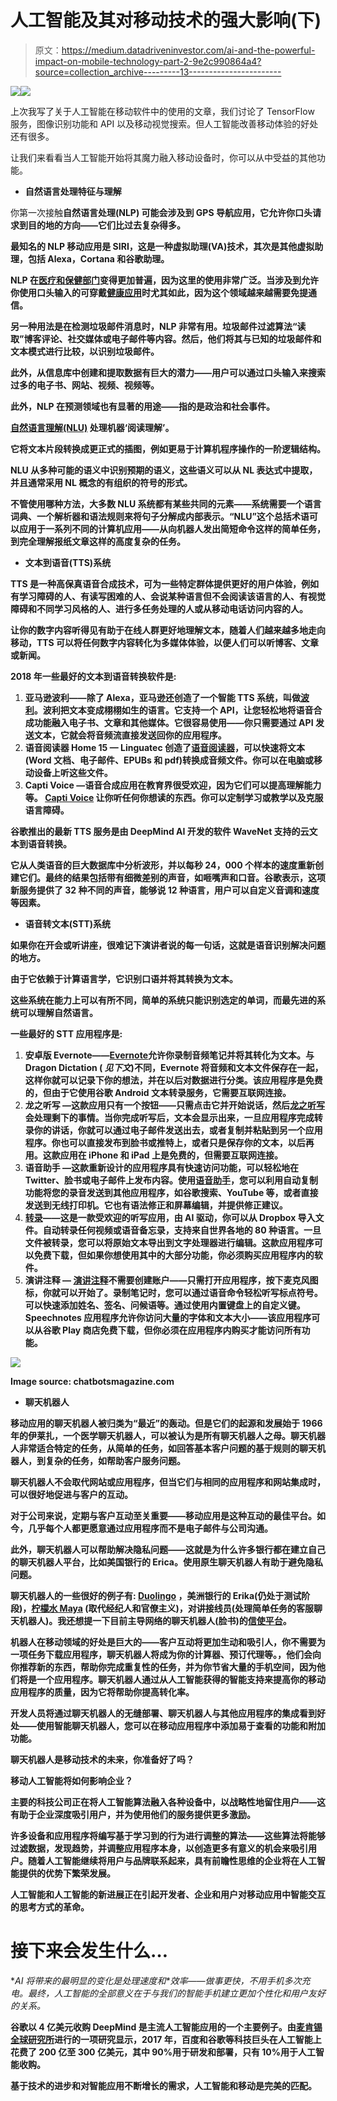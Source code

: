 # 人工智能及其对移动技术的强大影响(下)

> 原文：<https://medium.datadriveninvestor.com/ai-and-the-powerful-impact-on-mobile-technology-part-2-9e2c990864a4?source=collection_archive---------13----------------------->

[![](img/504d6d748fcf9512505f4f52168c2d9d.png)](http://www.track.datadriveninvestor.com/1B9E)![](img/6980ae2cfd0077fdfdadf29b5611310e.png)

上次我写了关于人工智能在移动软件中的使用的文章，我们讨论了 TensorFlow 服务，图像识别功能和 API 以及移动视觉搜索。但人工智能改善移动体验的好处还有很多。

让我们来看看当人工智能开始将其魔力融入移动设备时，你可以从中受益的其他功能。

*   **自然语言处理特征与理解**

你第一次接触**自然语言处理(NLP) 可能会涉及到 GPS 导航应用，它允许你口头请求到目的地的方向——它们比过去复杂得多。**

**最知名的 NLP 移动应用是 SIRI，这是一种虚拟助理(VA)技术，其次是其他虚拟助理，包括 Alexa，Cortana 和谷歌助理。**

**NLP 在[医疗和保健部门](http://seventablets.com/blog/tips-for-healthcare-mobile-app-development-examining-security-and-privacy-concerns/)变得更加普遍，因为这里的使用非常广泛。当涉及到允许你使用口头输入的可穿戴[健康应用](https://www.statista.com/statistics/889623/mhealth-apps-market-size-forecast-in-the-us/)时尤其如此，因为这个领域越来越需要免提通信。**

**另一种用法是在检测垃圾邮件消息时，NLP 非常有用。垃圾邮件过滤算法“读取”博客评论、社交媒体或电子邮件等内容。然后，他们将其与已知的垃圾邮件和文本模式进行比较，以识别垃圾邮件。**

**此外，从信息库中创建和提取数据有巨大的潜力——用户可以通过口头输入来搜索过多的电子书、网站、视频、视频等。**

**此外，NLP 在预测领域也有显著的用途——指的是政治和社会事件。**

**[自然语言理解(NLU)](https://en.wikipedia.org/wiki/Natural_language_understanding) 处理机器‘阅读理解’。**

**它将文本片段转换成更正式的插图，例如更易于计算机程序操作的一阶逻辑结构。**

**NLU 从多种可能的语义中识别预期的语义，这些语义可以从 NL 表达式中提取，并且通常采用 NL 概念的有组织的符号的形式。**

**不管使用哪种方法，大多数 NLU 系统都有某些共同的元素——系统需要一个语言词典、一个解析器和语法规则来将句子分解成内部表示。“NLU”这个总括术语可以应用于一系列不同的计算机应用——从向机器人发出简短命令这样的简单任务，到完全理解报纸文章这样的高度复杂的任务。**

*   ****文本到语音(TTS)系统****

**TTS 是一种高保真语音合成技术，可为一些特定群体提供更好的用户体验，例如有学习障碍的人、有读写困难的人、会说某种语言但不会阅读该语言的人、有视觉障碍和不同学习风格的人、进行多任务处理的人或从移动电话访问内容的人。**

**让你的数字内容听得见有助于在线人群更好地理解文本，随着人们越来越多地走向移动，TTS 可以将任何数字内容转化为多媒体体验，以便人们可以听博客、文章或新闻。**

**2018 年一些最好的文本到语音转换软件是:**

1.  ****亚马逊波利**——除了 Alexa，亚马逊还创造了一个智能 TTS 系统，叫做[波利](https://aws.amazon.com/polly/pricing/)。波利把文本变成栩栩如生的语言。它支持一个 API，让您轻松地将语音合成功能融入电子书、文章和其他媒体。它很容易使用——你只需要通过 API 发送文本，它就会将音频流直接发送回你的应用程序。**
2.  ****语音阅读器 Home 15** — Linguatec 创造了[语音阅读器](https://www.linguatec.de/en/text-to-speech/voice-reader-home-15/)，可以快速将文本(Word 文档、电子邮件、EPUBs 和 pdf)转换成音频文件。你可以在电脑或移动设备上听这些文件。**
3.  ****Capti Voice** —语音合成应用在教育界很受欢迎，因为它们可以提高理解能力等。 [Capti Voice](https://www.captivoice.com/capti-site/public/entry/get_capti_subscription) 让你听任何你想读的东西。你可以定制学习或教学以及克服语言障碍。**

**谷歌推出的最新 TTS 服务是由 DeepMind AI 开发的软件 WaveNet 支持的云文本到语音转换。**

**它从人类语音的巨大数据库中分析波形，并以每秒 24，000 个样本的速度重新创建它们。最终的结果包括带有细微差别的声音，如咂嘴声和口音。谷歌表示，这项新服务提供了 32 种不同的声音，能够说 12 种语言，用户可以自定义音调和速度等因素。**

*   ****语音转文本(STT)系统****

**如果你在开会或听讲座，很难记下演讲者说的每一句话，这就是语音识别解决问题的地方。**

**由于它依赖于计算语言学，它识别口语并将其转换为文本。**

**这些系统在能力上可以有所不同，简单的系统只能识别选定的单词，而最先进的系统可以理解自然语言。**

**一些最好的 STT 应用程序是:**

1.  ****安卓版 Evernote**——[Evernote](https://play.google.com/store/apps/details?id=com.evernote)允许你录制音频笔记并将其转化为文本。与 Dragon Dictation ( *见下文*)不同，Evernote 将音频和文本文件保存在一起，这样你就可以记录下你的想法，并在以后对数据进行分类。该应用程序是免费的，但由于它使用谷歌 Android 文本转录服务，它需要互联网连接。**
2.  ****龙之听写** —这款应用只有一个按钮——只需点击它并开始说话，然后[龙之听写](https://itunes.apple.com/us/app/dragon-dictation/id341446764?mt=8)会处理剩下的事情。当你完成听写后，文本会显示出来，一旦应用程序完成转录你的讲话，你就可以通过电子邮件发送出去，或者复制并粘贴到另一个应用程序。你也可以直接发布到脸书或推特上，或者只是保存你的文本，以后再用。这款应用在 iPhone 和 iPad 上是免费的，但需要互联网连接。**
3.  ****语音助手** —这款重新设计的应用程序具有快速访问功能，可以轻松地在 Twitter、脸书或电子邮件上发布内容。使用[语音助手](https://itunes.apple.com/us/app/voice-assistant-just-use-your/id511757903?mt=8)，您可以利用自动复制功能将您的录音发送到其他应用程序，如谷歌搜索、YouTube 等，或者直接发送到无线打印机。它也有语法修正和屏幕编辑，并提供修正建议。**
4.  **[**转录**](https://transcribe.wreally.com/)——这是一款受欢迎的听写应用，由 AI 驱动，你可以从 Dropbox 导入文件。自动转录任何视频或语音备忘录，支持来自世界各地的 80 种语言。一旦文件被转录，您可以将原始文本导出到文字处理器进行编辑。这款应用程序可以免费下载，但如果你想使用其中的大部分功能，你必须购买应用程序内的软件。**
5.  ****演讲注释** — [演讲注释](https://speechnotes.co/)不需要创建账户——只需打开应用程序，按下麦克风图标，你就可以开始了。录制笔记时，您可以通过语音命令轻松听写标点符号。可以快速添加姓名、签名、问候语等。通过使用内置键盘上的自定义键。Speechnotes 应用程序允许你访问大量的字体和文本大小——该应用程序可以从谷歌 Play 商店免费下载，但你必须在应用程序内购买才能访问所有功能。**

**![](img/ad0e113551cc4cd8de6068c741d29354.png)**

**Image source: chatbotsmagazine.com**

*   ****聊天机器人****

**移动应用的聊天机器人被归类为“最近”的轰动。但是它们的起源和发展始于 1966 年的伊莱扎，一个医学聊天机器人，可以被认为是所有聊天机器人之母。聊天机器人非常适合特定的任务，从简单的任务，如回答基本客户问题的基于规则的聊天机器人，到复杂的任务，如帮助客户服务问题。**

**聊天机器人不会取代网站或应用程序，但当它们与相同的应用程序和网站集成时，可以很好地促进与客户的互动。**

**对于公司来说，定期与客户互动至关重要——移动应用是这种互动的最佳平台。如今，几乎每个人都更愿意通过应用程序而不是电子邮件与公司沟通。**

**此外，聊天机器人可以帮助解决隐私问题——这就是为什么许多银行都在建立自己的聊天机器人平台，比如美国银行的 Erica。使用原生聊天机器人有助于避免隐私问题。**

**聊天机器人的一些很好的例子有: [Duolingo](https://www.duolingo.com/) ，美洲银行的 Erika(仍处于测试阶段)，[柠檬水 Maya](https://www.welcome.ai/products/customer-support/lemonade-maya) (取代经纪人和官僚主义)，对讲接线员(处理简单任务的客服聊天机器人)。我还想提一下目前主导网络的聊天机器人(脸书)的[信使平台](https://messenger.fb.com/)。**

**机器人在移动领域的好处是巨大的——客户互动将更加生动和吸引人，你不需要为一项任务下载应用程序，聊天机器人将成为你的计算器、预订代理等。，他们会向你推荐新的东西，帮助你完成重复性的任务，并为你节省大量的手机空间，因为他们将是一个应用程序。聊天机器人通过从人工智能获得的智能支持来提高你的移动应用程序的质量，因为它将帮助你提高转化率。**

**开发人员将通过聊天机器人的无缝部署、聊天机器人与其他应用程序的集成看到好处——使用智能聊天机器人，您可以在移动应用程序中添加易于查看的功能和附加功能。**

**聊天机器人是移动技术的未来，你准备好了吗？**

****移动人工智能将如何影响企业？****

**主要的科技公司正在将人工智能算法融入各种设备中，以战略性地留住用户——这有助于企业深度吸引用户，并为使用他们的服务提供更多激励。**

**许多设备和应用程序将编写基于学习到的行为进行调整的算法——这些算法将能够过滤数据，发现趋势，并调整应用程序本身，以创造更多有意义的机会来吸引用户。随着人工智能继续将用户与品牌联系起来，具有前瞻性思维的企业将在人工智能提供的优势下繁荣发展。**

**人工智能和人工智能的新进展正在引起开发者、企业和用户对移动应用中智能交互的思考方式的革命。**

# **接下来会发生什么…**

**AI 将带来的最明显的变化是*处理速度*和*效率——*做事更快，不用手机多次充电。最终，人工智能的全部意义在于与我们的智能手机建立更加个性化和用户友好的关系。**

**谷歌以 4 亿美元收购 DeepMind 是主流人工智能应用的一个主要例子。由[麦肯锡全球研究所](https://www.mckinsey.com/)进行的一项研究显示，2017 年，百度和谷歌等科技巨头在人工智能上花费了 200 亿至 300 亿美元，其中 90%用于研发和部署，只有 10%用于人工智能收购。**

**基于技术的进步和对智能应用不断增长的需求，人工智能和移动是完美的匹配。**